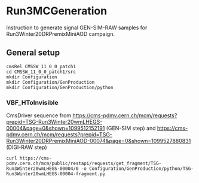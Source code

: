# Run3MCGeneration

Instruction to generate signal GEN-SIM-RAW samples for Run3Winter20DRPremixMiniAOD campaign.

## General setup

```
cmsRel CMSSW_11_0_0_patch1
cd CMSSW_11_0_0_patch1/src
mkdir Configuration
mkdir Configuration/GenProduction
mkdir Configuration/GenProduction/python
```

### VBF_HToInvisible

CmsDriver sequence from https://cms-pdmv.cern.ch/mcm/requests?prepid=TSG-Run3Winter20wmLHEGS-00004&page=0&shown=1099512152191 (GEN-SIM step) and https://cms-pdmv.cern.ch/mcm/requests?prepid=TSG-Run3Winter20DRPremixMiniAOD-00074&page=0&shown=1099527880831 (DIGI-RAW step)

```
curl https://cms-pdmv.cern.ch/mcm/public/restapi/requests/get_fragment/TSG-Run3Winter20wmLHEGS-00004/0 -o Configuration/GenProduction/python/TSG-Run3Winter20wmLHEGS-00004-fragment.py
```


